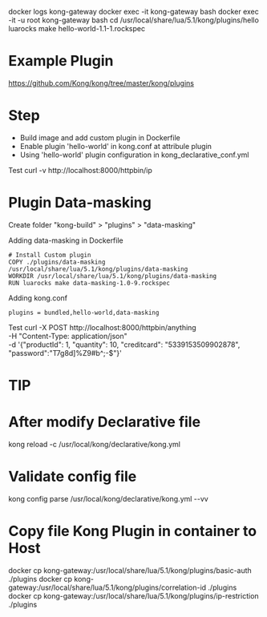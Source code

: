 docker logs kong-gateway
docker exec -it kong-gateway bash
docker exec -it -u root kong-gateway bash
cd /usr/local/share/lua/5.1/kong/plugins/hello
luarocks make hello-world-1.1-1.rockspec

# Example Plugin
https://github.com/Kong/kong/tree/master/kong/plugins

# Step
-   Build image and add custom plugin in Dockerfile
-   Enable plugin 'hello-world' in kong.conf at attribule plugin
-   Using 'hello-world' plugin configuration in kong_declarative_conf.yml

Test
curl -v http://localhost:8000/httpbin/ip

# Plugin Data-masking
Create folder "kong-build" > "plugins" > "data-masking"

Adding data-masking in Dockerfile
```
# Install Custom plugin
COPY ./plugins/data-masking /usr/local/share/lua/5.1/kong/plugins/data-masking
WORKDIR /usr/local/share/lua/5.1/kong/plugins/data-masking
RUN luarocks make data-masking-1.0-9.rockspec
```

Adding kong.conf 
```
plugins = bundled,hello-world,data-masking
```

Test
curl -X POST http://localhost:8000/httpbin/anything \
   -H "Content-Type: application/json" \
   -d '{"productId": 1, "quantity": 10, "creditcard": "5339153509902878", "password":"T7g8d]%Z9#b^;-$"}'

# TIP

# After modify Declarative file
kong reload -c /usr/local/kong/declarative/kong.yml

# Validate config file
kong config parse /usr/local/kong/declarative/kong.yml --vv

# Copy file Kong Plugin in container to Host
docker cp kong-gateway:/usr/local/share/lua/5.1/kong/plugins/basic-auth ./plugins
docker cp kong-gateway:/usr/local/share/lua/5.1/kong/plugins/correlation-id ./plugins
docker cp kong-gateway:/usr/local/share/lua/5.1/kong/plugins/ip-restriction ./plugins



